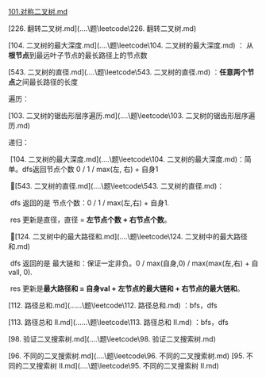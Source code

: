  [101.对称二叉树.md](..\..\题\leetcode\101.对称二叉树.md) 

 [226. 翻转二叉树.md](..\..\题\leetcode\226. 翻转二叉树.md)  







[104. 二叉树的最大深度.md](..\..\题\leetcode\104. 二叉树的最大深度.md)  ： 从**根节点**到最远叶子节点的最长路径上的节点数

 [543. 二叉树的直径.md](..\..\题\leetcode\543. 二叉树的直径.md) ：**任意两个节点**之间最长路径的长度





遍历：

[103. 二叉树的锯齿形层序遍历.md](..\..\题\leetcode\103. 二叉树的锯齿形层序遍历.md) 



递归：

​	[104. 二叉树的最大深度.md](..\..\题\leetcode\104. 二叉树的最大深度.md)：简单。dfs返回节点个数 0 / 1 / max(左, 右) + 自身1

​	🚀[543. 二叉树的直径.md](..\..\题\leetcode\543. 二叉树的直径.md)：

​		dfs 返回的是 节点个数：0 / 1 / max(左,右) + 自身1. 

​		res 更新是直径，直径 = **左节点个数 + 右节点个数**。

​	🚀[124. 二叉树中的最大路径和.md](..\..\题\leetcode\124. 二叉树中的最大路径和.md) 

​		dfs 返回的是 最大链和：保证一定非负。0 / max(自身,0) / max(max(左,右) + 自vall, 0).

​		res 更新是**最大路径和 = 自身val + 左节点的最大链和 + 右节点的最大链和**。

[112. 路径总和.md](..\..\..\题\leetcode\112. 路径总和.md) ：bfs，dfs

 [113. 路径总和 II.md](..\..\..\题\leetcode\113. 路径总和 II.md) ：bfs，dfs





 [98. 验证二叉搜索树.md](..\..\题\leetcode\98. 验证二叉搜索树.md) 

 [96. 不同的二叉搜索树.md](..\..\题\leetcode\96. 不同的二叉搜索树.md)  [95. 不同的二叉搜索树 II.md](..\..\题\leetcode\95. 不同的二叉搜索树 II.md) 
